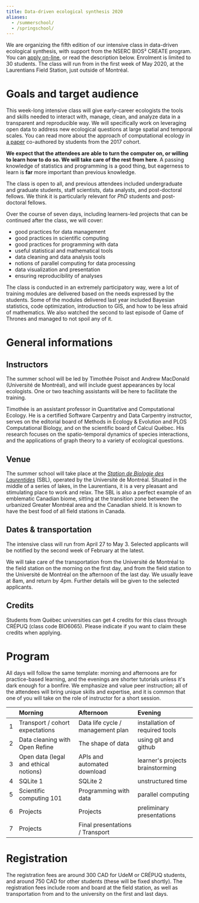 ```yaml
---
title: Data-driven ecological synthesis 2020
aliases:
  - /summerschool/
  - /springschool/
---
```


We are organizing the fifth edition of our intensive class in data-driven
ecological synthesis, with support from the NSERC BIOS² CREATE program. You can
[apply on-line][form], or read the description below. Enrolment is limited to 30
students. The class will run from in the first week of May 2020, at the
Laurentians Field Station, just outside of Montréal.

# Goals and target audience

This week-long intensive class will give early-career ecologists the tools and
skills needed to interact with, manage, clean, and analyze data in a transparent
and reproducible way. We will specifically work on leveraging open data to
address new ecological questions at large spatial and temporal scales. You can
read more about the approach of computational ecology in [a paper][paper]
co-authored by students from the 2017 cohort.

[paper]: https://ojs.library.queensu.ca/index.php/IEE/article/view/13252

**We expect that the attendees are able to turn the computer on, or willing to
learn how to do so. We will take care of the rest from here**. A passing
knowledge of statistics and programming is a good thing, but eagerness
to learn is **far** more important than previous knowledge.

The class is open to all, and previous attendees included undergraduate and
graduate students, staff scientists, data analysts, and post-doctoral fellows.
We think it is particularly relevant for *PhD* students and post-doctoral
fellows.

Over the course of seven days, including learners-led projects that can be
continued after the class, we will cover:

- good practices for data management
- good practices in scientific computing
- good practices for programming with data
- useful statistical and mathematical tools
- data cleaning and data analysis tools
- notions of parallel computing for data processing
- data visualization and presentation
- ensuring reproducibility of analyses

The class is conducted in an extremely participatory way, were a lot of training
modules are delivered based on the needs expressed by the students. Some of the
modules delivered last year included Bayesian statistics, code optimization,
introduction to GIS, and how to be less afraid of mathematics. We also watched
the second to last episode of Game of Thrones and managed to not spoil any of
it.

# General informations

## Instructors

The summer school will be led by Timothée Poisot and Andrew MacDonald
(Université de Montréal), and will include guest appearances by local
ecologists. One or two teaching assistants will be here to facilitate the
training.

Timothée is an assistant professor in Quantitative and Computational Ecology. He
is a certified Software Carpentry and Data Carpentry instructor, serves on the
editorial board of Methods in Ecology & Evolution and PLOS Computational
Biology, and on the scientific board of Calcul Québec. His research focuses on
the spatio-temporal dynamics of species interactions, and the applications of
graph theory to a variety of ecological questions.

## Venue

The summer school will take place at the [*Station de Biologie des
Laurentides*][sbl] (SBL), operated by the Université de Montréal. Situated in
the middle of a series of lakes, in the Laurentians, it is a very pleasant and
stimulating place to work and relax. The SBL is also a perfect example of an
emblematic Canadian biome, sitting at the transition zone between the urbanized
Greater Montréal area and the Canadian shield. It is known to have the best food
of all field stations in Canada.

## Dates & transportation

The intensive class will run from April 27 to May 3. Selected applicants will be
notified by the second week of February at the latest.

We will take care of the transportation from the Université de Montréal to the
field station on the morning on the first day, and from the field station to the
Université de Montréal on the afternoon of the last day. We usually leave at
8am, and return by 4pm. Further details will be given to the selected
applicants.

## Credits

Students from Québec universities can get 4 credits for this class through
CRÉPUQ (class code BIO6065). Please indicate if you want to claim these credits
when applying.

# Program

All days will follow the same template: morning and afternoons are for
practice-based learning, and the evenings are shorter tutorials unless it's dark
enough for a bonfire. We emphasize and value peer instruction; all of the
attendees will bring unique skills and expertise, and it is common that one of
you will take on the role of instructor for a short session.

|   | Morning                               | Afternoon                         | Evening                          |
|:--|:--------------------------------------|:----------------------------------|:---------------------------------|
| 1 | Transport / cohort expectations       | Data life cycle / management plan | installation of required tools   |
| 2 | Data cleaning with Open Refine        | The shape of data        | using git and github             |
| 3 | Open data (legal and ethical notions) | APIs and automated download       | learner's projects brainstorming |
| 4 | SQLite   1                            | SQLite 2                          | unstructured time                |
| 5 | Scientific computing 101              | Programming with data                | parallel computing                |
| 6 | Projects                              | Projects                          | preliminary presentations        |
| 7 | Projects                              | Final presentations / Transport   |                                  |

# Registration

The registration fees are around 300 CAD for UdeM or CRÉPUQ students, and around
750 CAD for other students (these will be fixed shortly). The registration fees
include room and board at the field station, as well as transportation from and
to the university on the first and last days.

[form]: https://forms.gle/snMoL4otrHHRUY5s6
[sbl]: http://www.sbl.umontreal.ca/index.html
